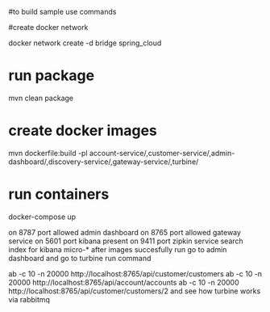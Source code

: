 #to build sample use commands

#create docker network

docker network create -d bridge spring_cloud

# run package
mvn clean package

# create docker images
mvn dockerfile:build -pl account-service/,customer-service/,admin-dashboard/,discovery-service/,gateway-service/,turbine/

# run containers
docker-compose up

on 8787 port allowed admin dashboard
on 8765 port allowed gateway service
on 5601 port kibana present
on 9411 port zipkin service
search index for kibana micro-*
after images succesfully run go to admin dashboard and go to turbine
run command

ab -c 10 -n 20000 http://localhost:8765/api/customer/customers
ab -c 10 -n 20000 http://localhost:8765/api/account/accounts
ab -c 10 -n 20000 http://localhost:8765/api/customer/customers/2
and see how turbine works via rabbitmq